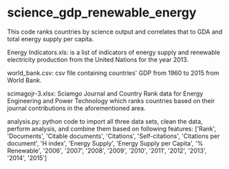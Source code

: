 # science_gdp_renewable_energy

This code ranks countries by science output and correlates that to GDA and total energy supply per capita.

Energy Indicators.xls: is a list of indicators of energy supply and renewable electricity production from 
the United Nations for the year 2013.

world_bank.csv: csv file containing countries' GDP from 1960 to 2015 from World Bank.

scimagojr-3.xlsx: Sciamgo Journal and Country Rank data for Energy Engineering and Power Technology which ranks 
countries based on their journal contributions in the aforementioned area. 

analysis.py: python code to import all three data sets, clean the data, perform analysis, 
and combine them based on following features:  ['Rank', 'Documents', 'Citable documents', 'Citations', 
'Self-citations', 'Citations per document', 'H index', 'Energy Supply', 'Energy Supply per Capita', 
'% Renewable', '2006', '2007', '2008', '2009', '2010', '2011', '2012', '2013', '2014', '2015']

